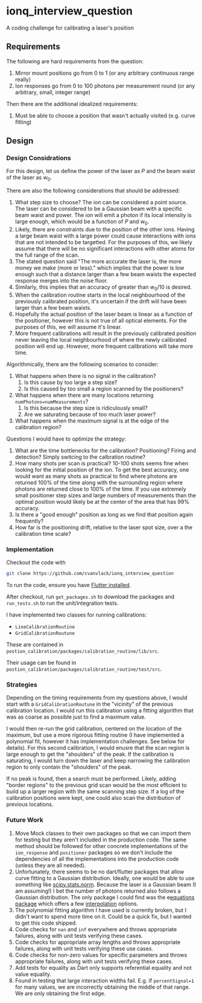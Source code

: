 # ionq_interview_question

A coding challenge for calibrating a laser's position

## Requirements

The following are hard requirements from the question:

1. Mirror mount positions go from 0 to 1 (or any arbitrary continuous range really)
2. Ion responses go from 0 to 100 photons per measurement round (or any arbitrary, small, integer range)

Then there are the additional idealized requirements:

1. Must be able to choose a position that wasn't actually visited (e.g. curve fitting)

## Design

### Design Considrations

For this design, let us define the power of the laser as $P$ and the beam waist of the laser as $w_0$.

There are also the following considerations that should be addressed:

1. What step size to choose? The ion can be considered a point source. The laser can be considered to be a Gaussian beam with a specific beam waist and power. The ion will emit a photon if its local intensity is large enough, which would be a function of $P$ and $w_0$.
2. Likely, there are constraints due to the position of the other ions. Having a large beam waist with a large power could cause interactions with ions that are not intended to be targetted. For the purposes of this, we likely assume that there will be no significant interactions with other atoms for the full range of the scan.
3. The stated question said "The more accurate the laser is, the more money we make (more or less)." which implies that the power is low enough such that a distance larger than a few beam waists the expected response merges into the noise floor.
4. Similarly, this implies that an accuracy of greater than $w_0/10$ is desired.
5. When the calibration routine starts in the local neighbourhood of the previously calibrated position, it's uncertain if the drift will have been larger than a few beam waists.
6. Hopefully the actual position of the laser beam is linear as a function of the positioner, however this is not true of all optical elements. For the purposes of this, we will assume it's linear.
7. More frequent calibrations will result in the previously calibrated position never leaving the local neighbourhood of where the newly calibrated position will end up. However, more frequent calibrations will take more time.

Algorithmically, there are the following scenarios to consider:

1. What happens when there is no signal in the calibration?
   1. Is this cause by too large a step size?
   2. Is this caused by too small a region scanned by the positioners?
2. What happens when there are many locations returning `numPhotons=numMeasurements`?
   1. Is this because the step size is ridiculously small?
   2. Are we saturating because of too much laser power?
3. What happens when the maximum signal is at the edge of the calibration region?

Questions I would have to optimize the strategy:

1. What are the time bottlenecks for the calibration? Positioning? Firing and detection? Simply switcing to the calbration routine?
2. How many shots per scan is practical? 10-100 shots seems fine when looking for the initial position of the ion. To get the best accuracy, one would want as many shots as practical to find where photons are returned 100% of the time along with the surrounding region where photons are returned close to 100% of the time. If you use extremely small positioner step sizes and large numbers of measurements than the optimal position would likely be at the center of the area that has 99% accuracy.
3. Is there a "good enough" position as long as we find that position again frequently?
4. How far is the positioning drift, relative to the laser spot size, over a the calibration time scale?

### Implementation

Checkout the code with

```bash
git clone https://github.com/cvanvlack/ionq_interview_question
```

To run the code, ensure you have [Flutter installed](https://docs.flutter.dev/get-started/install).

After checkout, run `get_packages.sh` to download the packages and `run_tests.sh` to run the unit/integration tests.

I have implemented two classes for running calibrations:

* `LineCalibrationRoutine`
* `GridCalibrationRoutune`

These are contained in `postion_calibration/packages/calibration_routine/lib/src`.

Their usage can be found in `postion_calibration/packages/calibration_routine/test/src`.

### Strategies

Depending on the timing requirements from my questions above, I would start with a `GridCalibrationRoutune` in the "vicinity" of the previous calibration location. I would run this calibration using a fitting algorithm that was as coarse as possible just to find a maximum value.

I would then re-run the grid calibration, centered on the location of the maximum, but use a more rigorous fitting routine (I have implemented a polynomial fit, however it has implementation challenges. See below for details). For this second calibration, I would enusre that the scan region is large enough to get the "shoulders" of the peak. If the calibration is saturating, I would turn down the laser and keep narrowing the calibration region to only contain the "shoulders" of the peak.

If no peak is found, then a search must be performed. Likely, adding "border regions" to the previous grid scan would be the most efficient to build up a larger region with the same scanning step size. If a log of the calibration positions were kept, one could also scan the distribution of previous locations.

### Future Work

1. Move Mock classes to their own packages so that we can import them for testing but they aren't included in the production code. The same method should be followed for other concrete implementations of the `ion_response` and `positioner` packages so we don't include the dependencies of all the implementations into the production code (unless they are all needed).
2. Unfortunately, there seems to be no dart/flutter packages that allow curve fitting to a Gaussian distribution. Ideally, one would be able to use something like [scipy.stats.norm](https://docs.scipy.org/doc/scipy-0.19.0/reference/generated/scipy.stats.norm.html). Because the laser is a Gaussian beam (I am assuming!) I bet the number of photons returned also follows a Gaussian distribution. The only package I could find was the e[equations package](https://pub.dev/packages/equations) which offers a few [interpolation](https://pub.dev/packages/equations#interpolation) options.
3. The polynomial fitting algorithm I have used is currently broken, but I didn't want to spend more time on it. Could be a quick fix, but I wanted to get this code shipped.
4. Code checks for `nan` and `inf` everywhere and throws appropriate failures, along with unit tests verifying these cases.
5. Code checks for appropriate array lengths and throws appropriate failures, along with unit tests verifying these use cases.
6. Code checks for non-zero values for specific parameters and throws appropriate failures, along with unit tests verifying these cases.
7. Add tests for equality as Dart only supports referential equality and not value equality.
8. Found in testing that large interaction widths fail. E.g. if `percentSignal=1` for many values, we are incorrectly obtaining the middle of that range. We are only obtaining the first edge.
